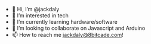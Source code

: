 - 👋 Hi, I’m @jackdaly
- 👀 I’m interested in tech
- 🌱 I’m currently learning hardware/software
- 💞️ I’m looking to collaborate on Javascript and Arduino
- 📫 How to reach me jackdaly@8bitcade.com!

<!---
jackdaly/jackdaly is a ✨ special ✨ repository because its `README.md` (this file) appears on your GitHub profile.
You can click the Preview link to take a look at your changes.
--->
